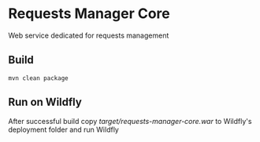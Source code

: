 # Requests Manager Core

Web service dedicated for requests management

## Build
``
    mvn clean package
``

## Run on Wildfly
After successful build copy *target/requests-manager-core.war* to Wildfly's deployment folder and run Wildfly
